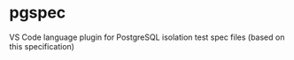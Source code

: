 # pgspec

VS Code language plugin for PostgreSQL isolation test spec files (based on this specification)
